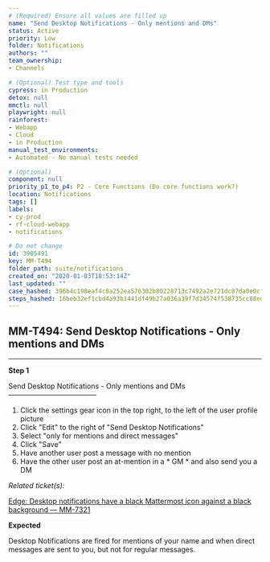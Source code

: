 ```yaml
---
# (Required) Ensure all values are filled up
name: "Send Desktop Notifications - Only mentions and DMs"
status: Active
priority: Low
folder: Notifications
authors: ""
team_ownership: 
- Channels

# (Optional) Test type and tools
cypress: in Production
detox: null
mmctl: null
playwright: null
rainforest: 
- Webapp
- Cloud
- in Production
manual_test_environments: 
- Automated - No manual tests needed

# (Optional)
component: null
priority_p1_to_p4: P2 - Core Functions (Do core functions work?)
location: Notifications
tags: []
labels: 
- cy-prod
- rf-cloud-webapp
- notifications

# Do not change
id: 3905491
key: MM-T494
folder_path: suite/notifications
created_on: "2020-01-03T18:53:14Z"
last_updated: ""
case_hashed: 396b4c198eaf4c8a252ea576302b80228713c7492a2e721dc87da0e0cfededb3985a47123a21f97cbb64e70aa1a16512
steps_hashed: 16beb32ef1cbd4a93b1441df49b27a036a39f7d34574f538735cc88ed556b486349f9395a519b115bb2953d105f39025
---
```


## MM-T494: Send Desktop Notifications - Only mentions and DMs

---

**Step 1**

Send Desktop Notifications - Only mentions and DMs\
–––––––––––––––––––––––––

1. Click the settings gear icon in the top right, to the left of the user profile picture
2. Click "Edit" to the right of "Send Desktop Notifications"
3. Select "only for mentions and direct messages"
4. Click "Save"
5. Have another user post a message with no mention
6. Have the other user post an at-mention in a \* GM \* and also send you a DM

_Related ticket(s):_

[Edge: Desktop notifications have a black Mattermost icon against a black background — MM-7321](https://mattermost.atlassian.net/browse/MM-7321)

**Expected**

Desktop Notifications are fired for mentions of your name and when direct messages are sent to you, but not for regular messages.
